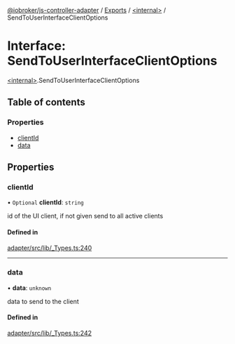 [@iobroker/js-controller-adapter](../README.md) / [Exports](../modules.md) / [\<internal\>](../modules/internal_.md) / SendToUserInterfaceClientOptions

# Interface: SendToUserInterfaceClientOptions

[\<internal\>](../modules/internal_.md).SendToUserInterfaceClientOptions

## Table of contents

### Properties

- [clientId](internal_.SendToUserInterfaceClientOptions.md#clientid)
- [data](internal_.SendToUserInterfaceClientOptions.md#data)

## Properties

### clientId

• `Optional` **clientId**: `string`

id of the UI client, if not given send to all active clients

#### Defined in

[adapter/src/lib/_Types.ts:240](https://github.com/ioBroker/ioBroker.js-controller/blob/ae4125d6/packages/adapter/src/lib/_Types.ts#L240)

___

### data

• **data**: `unknown`

data to send to the client

#### Defined in

[adapter/src/lib/_Types.ts:242](https://github.com/ioBroker/ioBroker.js-controller/blob/ae4125d6/packages/adapter/src/lib/_Types.ts#L242)
